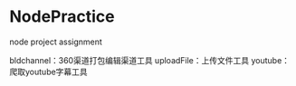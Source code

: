 # NodePractice
node project assignment

bldchannel：360渠道打包编辑渠道工具
uploadFile：上传文件工具
youtube：爬取youtube字幕工具